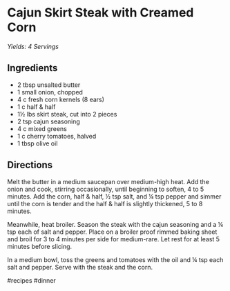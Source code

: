 # Cajun Skirt Steak with Creamed Corn
_Yields: 4 Servings_

## Ingredients
* 2 tbsp unsalted butter
* 1 small onion, chopped
* 4 c fresh corn kernels (8 ears)
* 1 c half & half
* 1½ lbs skirt steak, cut into 2 pieces
* 2 tsp cajun seasoning
* 4 c mixed greens
* 1 c cherry tomatoes, halved
* 1 tbsp olive oil

## Directions
Melt the butter in a medium saucepan over medium-high heat. Add the onion and cook, stirring occasionally, until beginning to soften, 4 to 5 minutes. Add the corn, half & half, ½ tsp salt, and ¼ tsp pepper and simmer until the corn is tender and the half & half is slightly thickened, 5 to 8 minutes.

Meanwhile, heat broiler. Season the steak with the cajun seasoning and a ¼ tsp each of salt and pepper. Place on a broiler proof rimmed baking sheet and broil for 3 to 4 minutes per side for medium-rare. Let rest for at least 5 minutes before slicing.

In a medium bowl, toss the greens and tomatoes with the oil and ¼ tsp each salt and pepper. Serve with the steak and the corn.

#recipes #dinner